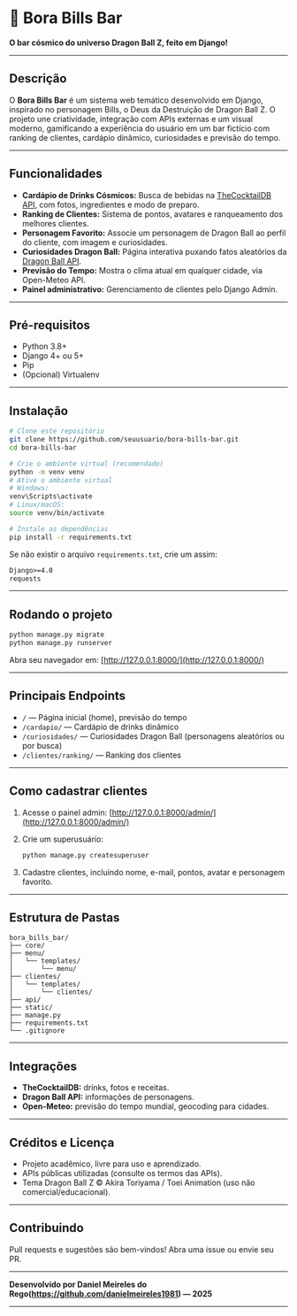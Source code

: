 # 🍹 Bora Bills Bar

**O bar cósmico do universo Dragon Ball Z, feito em Django!**

---

## Descrição

O **Bora Bills Bar** é um sistema web temático desenvolvido em Django, inspirado no personagem Bills, o Deus da Destruição de Dragon Ball Z. O projeto une criatividade, integração com APIs externas e um visual moderno, gamificando a experiência do usuário em um bar fictício com ranking de clientes, cardápio dinâmico, curiosidades e previsão do tempo.

---

## Funcionalidades

- **Cardápio de Drinks Cósmicos:** Busca de bebidas na [TheCocktailDB API](https://www.thecocktaildb.com/api.php), com fotos, ingredientes e modo de preparo.
- **Ranking de Clientes:** Sistema de pontos, avatares e ranqueamento dos melhores clientes.
- **Personagem Favorito:** Associe um personagem de Dragon Ball ao perfil do cliente, com imagem e curiosidades.
- **Curiosidades Dragon Ball:** Página interativa puxando fatos aleatórios da [Dragon Ball API](https://dragonball-api.com/).
- **Previsão do Tempo:** Mostra o clima atual em qualquer cidade, via Open-Meteo API.
- **Painel administrativo:** Gerenciamento de clientes pelo Django Admin.

---

## Pré-requisitos

- Python 3.8+
- Django 4+ ou 5+
- Pip
- (Opcional) Virtualenv

---

## Instalação

```bash
# Clone este repositório
git clone https://github.com/seuusuario/bora-bills-bar.git
cd bora-bills-bar

# Crie o ambiente virtual (recomendado)
python -m venv venv
# Ative o ambiente virtual
# Windows:
venv\Scripts\activate
# Linux/macOS:
source venv/bin/activate

# Instale as dependências
pip install -r requirements.txt
```

Se não existir o arquivo `requirements.txt`, crie um assim:

```txt
Django>=4.0
requests
```

---

## Rodando o projeto

```bash
python manage.py migrate
python manage.py runserver
```

Abra seu navegador em: [http://127.0.0.1:8000/](http://127.0.0.1:8000/)

---

## Principais Endpoints

* `/` — Página inicial (home), previsão do tempo
* `/cardapio/` — Cardápio de drinks dinâmico
* `/curiosidades/` — Curiosidades Dragon Ball (personagens aleatórios ou por busca)
* `/clientes/ranking/` — Ranking dos clientes

---

## Como cadastrar clientes

1. Acesse o painel admin:
   [http://127.0.0.1:8000/admin/](http://127.0.0.1:8000/admin/)
2. Crie um superusuário:

   ```bash
   python manage.py createsuperuser
   ```
3. Cadastre clientes, incluindo nome, e-mail, pontos, avatar e personagem favorito.

---

## Estrutura de Pastas

```
bora_bills_bar/
├── core/
├── menu/
│   └── templates/
│       └── menu/
├── clientes/
│   └── templates/
│       └── clientes/
├── api/
├── static/
├── manage.py
├── requirements.txt
└── .gitignore
```

---

## Integrações

* **TheCocktailDB:** drinks, fotos e receitas.
* **Dragon Ball API:** informações de personagens.
* **Open-Meteo:** previsão do tempo mundial, geocoding para cidades.

---

## Créditos e Licença

* Projeto acadêmico, livre para uso e aprendizado.
* APIs públicas utilizadas (consulte os termos das APIs).
* Tema Dragon Ball Z © Akira Toriyama / Toei Animation (uso não comercial/educacional).

---

## Contribuindo

Pull requests e sugestões são bem-vindos!
Abra uma issue ou envie seu PR.

---

**Desenvolvido por Daniel Meireles do Rego(https://github.com/danielmeireles1981) — 2025**

---
